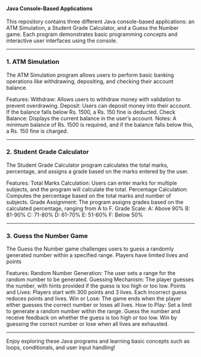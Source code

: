 #### Java Console-Based Applications
This repository contains three different Java console-based applications: an ATM Simulation, a Student Grade Calculator, and a Guess the Number game. Each program demonstrates basic programming concepts and interactive user interfaces using the console.

---------------------------------------------------------------------------------------------------------------------------------------------------------------------------------------------------------------------
### 1. ATM Simulation
The ATM Simulation program allows users to perform basic banking operations like withdrawing, depositing, and checking their account balance.

Features:
Withdraw: Allows users to withdraw money with validation to prevent overdrawing.
Deposit: Users can deposit money into their account. If the balance falls below Rs. 1500, a Rs. 150 fine is deducted.
Check Balance: Displays the current balance in the user’s account.
Notes:
A minimum balance of Rs. 1500 is required, and if the balance falls below this, a Rs. 150 fine is charged.

---------------------------------------------------------------------------------------------------------------------------------------------------------------------------------------------------------------------
### 2. Student Grade Calculator
The Student Grade Calculator program calculates the total marks, percentage, and assigns a grade based on the marks entered by the user.

Features:
Total Marks Calculation: Users can enter marks for multiple subjects, and the program will calculate the total.
Percentage Calculation: Computes the percentage based on the total marks and number of subjects.
Grade Assignment: The program assigns grades based on the calculated percentage, ranging from A to F.
Grade Scale:
A: Above 90%
B: 81-90%
C: 71-80%
D: 61-70%
E: 51-60%
F: Below 50%

---------------------------------------------------------------------------------------------------------------------------------------------------------------------------------------------------------------------
### 3. Guess the Number Game
The Guess the Number game challenges users to guess a randomly generated number within a specified range. Players have limited lives and points

Features:
Random Number Generation: The user sets a range for the random number to be generated.
Guessing Mechanism: The player guesses the number, with hints provided if the guess is too high or too low.
Points and Lives: Players start with 300 points and 3 lives. Each incorrect guess reduces points and lives.
Win or Lose: The game ends when the player either guesses the correct number or loses all lives.
How to Play:
Set a limit to generate a random number within the range.
Guess the number and receive feedback on whether the guess is too high or too low.
Win by guessing the correct number or lose when all lives are exhausted.

---------------------------------------------------------------------------------------------------------------------------------------------------------------------------------------------------------------------
Enjoy exploring these Java programs and learning basic concepts such as loops, conditionals, and user input handling!
